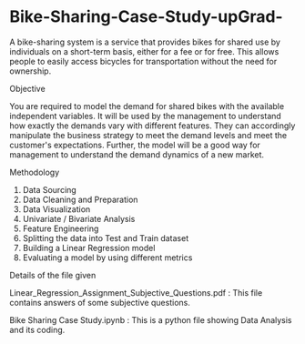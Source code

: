 # Bike-Sharing-Case-Study-upGrad-

A bike-sharing system is a service that provides bikes for shared use by individuals on a short-term basis, either for a fee or for free. This allows people to easily access bicycles for transportation without the need for ownership.

Objective

You are required to model the demand for shared bikes with the available independent variables. It will be used by the management to understand how exactly the demands vary with different features. They can accordingly manipulate the business strategy to meet the demand levels and meet the customer's expectations. Further, the model will be a good way for management to understand the demand dynamics of a new market. 

Methodology

1. Data Sourcing
2. Data Cleaning and Preparation
3. Data Visualization
4. Univariate / Bivariate Analysis
5. Feature Engineering
6. Splitting the data into Test and Train dataset
7. Building a Linear Regression model 
8. Evaluating a model by using different metrics

Details of the file given

Linear_Regression_Assignment_Subjective_Questions.pdf : This file contains answers of some subjective questions.

Bike Sharing Case Study.ipynb : This is a python file showing Data Analysis and its coding.

